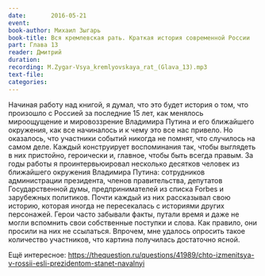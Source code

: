 ```yaml
---
date:		2016-05-21
event:
book-author: Михаил Зыгарь
book-title: Вся кремлевская рать. Краткая история современной России
part: Глава 13
reader: Дмитрий
duration:
recording: M.Zygar-Vsya_kremlyovskaya_rat_(Glava_13).mp3
text-file:
categories:
---
```

Начиная работу над книгой, я думал, что это будет история о том, что произошло с Россией за последние 15 лет, как менялось мироощущение и мировоззрение Владимира Путина и его ближайшего окружения, как все начиналось и к чему это все нас привело. Но оказалось, что участники событий никогда не помнят, что случилось на самом деле. Каждый конструирует воспоминания так, чтобы выглядеть в них пристойно, героически и, главное, чтобы быть всегда правым. За годы работы я проинтервьюировал несколько десятков человек из ближайшего окружения Владимира Путина: сотрудников администрации президента, членов правительства, депутатов Государственной думы, предпринимателей из списка Forbes и зарубежных политиков. Почти каждый из них рассказывал свою историю, которая иногда не пересекалась с историями других персонажей. Герои часто забывали факты, путали время и даже не могли вспомнить свои собственные поступки и слова. Как правило, они просили на них не ссылаться. Впрочем, мне удалось опросить такое количество участников, что картина получилась достаточно ясной.

Ещё интересное: https://thequestion.ru/questions/41989/chto-izmenitsya-v-rossii-esli-prezidentom-stanet-navalnyi
